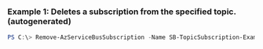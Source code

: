 ### Example 1: Deletes a subscription from the specified topic. (autogenerated)
```powershell
PS C:\> Remove-AzServiceBusSubscription -Name SB-TopicSubscription-Example1 -Namespace {Namespace} -ResourceGroupName MyResourceGroup -Topic {Topic}
```

